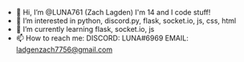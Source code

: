 - 👋 Hi, I’m @LUNA761 (Zach Lagden) I'm 14 and I code stuff!
- 👀 I’m interested in python, discord.py, flask, socket.io, js, css, html
- 🌱 I’m currently learning flask, socket.io, js
- 📫 How to reach me: DISCORD: LUNA#6969 EMAIL: ladgenzach7756@gmail.com

